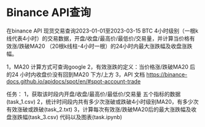 # Binance API查询
 在binance API 现货交易查询2023-01-01至2023-03-15 BTC 4小时级别（一根k线代表4小时）的交易数据，开盘/收盘/最高价/最低价/交易量，并计算当价格有效涨/跌破MA20 （20根k线柱-4小时一根）的24小时内最大涨跌幅及收盘涨跌幅。

  1，MA20 计算方式可查询google 
  2，有效涨跌的定义：当价格涨/跌破MA20 后的24 小时内收盘价没有回到MA20 下方/上方
  3，API 文档 https://binance-docs.github.io/apidocs/spot/en/#spot-account-trade

  任务：
  1，获取该时段内开盘/收盘/最高价/最低价/交易量 五个指标的数据(task_1.csv)
  2，统计时间段内共有多少次涨破或跌破4小时级别MA20，有多少次有效涨破或跌破(task_2.txt)
  3，计算每次有效涨/跌破MA20后的最大涨跌幅及收盘涨跌幅(task_3.csv)
代码以及图表(task.ipynb)
